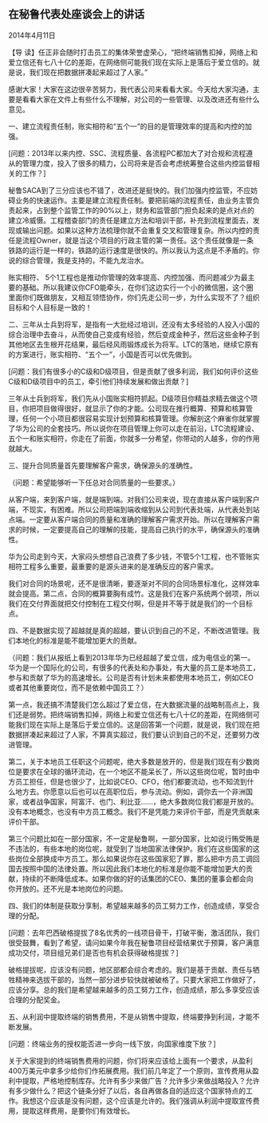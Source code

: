 ## 在秘鲁代表处座谈会上的讲话

2014年4月11日



【导  读】任正非会随时打击员工的集体荣誉虚荣心，“把终端销售扣掉，网络上和爱立信还有七八十亿的差距，在网络侧可能我们现在实际上是落后于爱立信的。就是说，我们现在把数据拼凑起来超过了人家。”



感谢大家！大家在这边很辛苦努力，我代表公司来看看大家。今天给大家沟通，主要是看看大家在文件上有些什么不理解，对公司的一些管理、以及改进还有些什么意见。

一、建立流程责任制，账实相符和“五个一”的目的是管理效率的提高和内控的加强。

[问题：2013年以来内控、SSC、流程质量、各流程PC都加大了对合规和流程遵从的管理力度，投入了很多的精力，公司将来是否会考虑统筹整合这些内控监督相关的工作？]

秘鲁SACA到了三分应该也不错了，改进还是挺快的。我们加强内控监管，不应妨碍业务的快速运作。主要是建立流程责任制。要把前端的流程责任，由业务主管负责起来，占到整个监管工作的90%以上，财务和监管部门担负起来的是点对点的建立冷威慑。工程稽查部门的责任是建立方法和培训干部，补充到流程里面去，发现或输出问题。如果以这种方法梳理你就不会重复交叉和管理复杂。所以内控的责任是流程Owner，就是当这个项目的行政主管的第一责任。这个责任就像是一条铁路的运行是一样的，铁路的运行速度是很快的。所以我认为这点是不矛盾的。你说的综合管理，我是支持的，不能九龙治水。

账实相符、 5个1工程也是推动你管理的效率提高、内控加强、而问题减少为最主要的基础。所以我建议你CFO能牵头，在你们这边实行一个小的微信圈，这个圈里面你们既做朋友，又相互领悟协作，你们先走公司一步，为什么实现不了？组织目标和个人目标是一致的！

二、三年从士兵到将军，是指有一大批经过培训，还没有太多经验的人投入小国的综合治理中去奋斗，从而使自己变成有经验，然后变成金种子，然后这些金种子到其他地区去生根开花结果，最后经风雨锻炼成长为将军。LTC的落地，继续它原有的方案进行，账实相符、“五个一”，小国是否可以优先做到。

[问题：我们有很多小的C级和D级项目，但是贡献了很多利润，我们如何评价这些C级和D级项目中的员工，牵引他们持续发展和做出贡献？]

三年从士兵到将军，我们先从小国账实相符抓起。D级项目你精益求精去做这个项目，你把项目做得很好，就显示了你的才能。公司现在推行概算、预算和核算管理，任何一个小项目都很容易实现计划预算和核算管理。你解剖这个麻雀你就掌握了华为公司的全套技巧。所以说你在项目管理上你可以走在前沿，LTC流程建设、五个一和账实相符，你走在了前面，你就多一分希望，你带动的人越多，你的作用就越大。

三、提升合同质量首先要理解客户需求，确保源头的准确性。

（问题：希望能够听一下任总对合同质量的一些要求。）

从客户端，来到客户端，就是端到端。对我们公司来说，现在直接从客户端到客户端，不现实，有困难。所以公司把端到端收缩到从公司到代表处端，从代表处到站点端。一定要从客户端合同的质量和准确的理解客户需求开始。所以在理解客户需求的时候，一定要提高自己的理解的技能，提高自己执行的水平，确保源头的准确性。

华为公司走到今天，大家闷头想想自己浪费了多少钱，不管5个1工程，也不管账实相符工程多么重要，最重要的是源头进来的是准确反应的客户需求。

我们对合同的场景呢，还不是很清晰，要逐渐对不同的合同场景标准化，这样效率就会提高。第二点，合同的概算要胸有成竹。这是我们在客户系统两个弱项，所以我们在交付界面就把交付控制在工程交付啊，但是并不等于就是我们的一个目标点。

四、不是数据实现了超越就是真的超越，要认识到自己的不足，不断改进管理。我们本地化的标准是能不能增加更大的贡献。

（问题：我们从报纸上看到2013年华为已经超越了爱立信，成为电信业的第一。华为是一个国际化的公司，有很多的代表处和办事处，有大量的员工是本地员工，参与和贡献了华为的高速增长。公司是否有计划未来都使用本地员工，例如CEO或者其他重要岗位，而不是依赖中国员工？）

第一点，我还搞不清楚我们怎么超过了爱立信，在大数据流量的战略制高点上，我们还是弱势。把终端销售扣掉，网络上和爱立信还有七八十亿的差距，在网络侧可能我们现在实际上是落后于爱立信的。这是回答第一个问题，就是说，我们现在把数据拼凑起来超过了人家，不算真实超过，我们要认识到自己的不足，还要努力改进管理。

第二，关于本地员工任职这个问题呢，绝大多数是放开的，但是我们现在有少数岗位是要求在全球的循环流动，在一个地区不能呆长了，所以这些岗位呢，暂时由中方员工担任，但是也很少了，比如说CEO、CFO，他们都要流动，也不知流到什么地方去。你愿意以后也可以在高职位后，参与流动。例如，调你去一个非洲国家，或者战争国家，阿富汗、也门、利比亚……，绝大多数岗位我们都是开放的。没有本地概念，也没有中方员工概念。我们不是凭能力来评价干部，而是凭贡献来评价干部。

第三个问题比如在一部分国家，不一定是秘鲁啊，一部分国家，比如说行贿受贿是不违法的，有些本地的岗位呢，就受到了当地国家法律保护。我们在这些国家的这些岗位全部换成中方员工。那么如果说你在这些国家犯了罪，那么把中方员工调回国去按照中国的法律处置。所以因此我们本地化的标准是你能不能增加更大的贡献，持续的不断降低成本。如果你做的好的话集团的CEO、集团的董事会都会向你开放的。还不光是本地岗位的问题。

四、我们的体制是获取分享制，希望越来越多的员工努力工作，创造成绩，享受合理的分配。

[问题：去年巴西破格提拔了8名优秀的一线项目骨干，打破平衡，激活团队，我们很受鼓舞，看到了希望，请问如果今年我在秘鲁项目经营结果优于预算，客户满意成功交付，项目组兄弟们是否也有机会获得破格提拔？]

破格提拔呢，应该没有问题，地区部都会综合考虑的。我们是基于贡献、责任与牺牲精神来选拔干部的，当然一部分进步较快就被破格了。只要大家把工作做好了，应该分享。总的我们是希望越来越多的员工努力工作，创造成绩，那么多享受应该合理的分配奖金。

五、从利润中提取终端的销售费用，不是从销售中提取，终端要挣到利润，才能不断发展。

[问题：终端业务的授权能否进一步向一线下放，向国家维度下放？]

关于大家提到的终端销售费用的问题，你们将来应该给上面有一个要求，从盈利400万美元中拿多少给你们作拓展费用。我们前几年定了一个原则，宣传费用从盈利中提取，严格地控制库存。允许有多少来做广告？允许多少来做战略投入？允许有多少做什么？把这个链条分好了以后，各自再做各自的适应这个国家特点的工作。我想这个应该是没有问题，这个应该是允许的。我们强调从利润中提取宣传费用，提取这样费用，是要你们有效增长。
